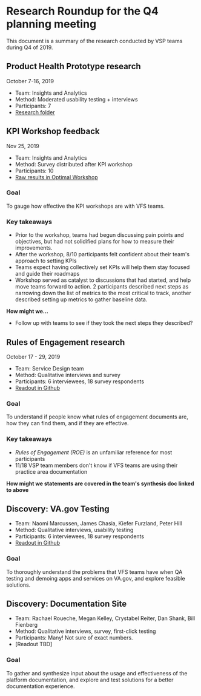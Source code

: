 # Research Roundup for the Q4 planning meeting

This document is a summary of the research conducted by VSP teams during Q4 of 2019.

## Product Health Prototype research 

October 7-16, 2019

- Team: Insights and Analytics
- Method: Moderated usability testing + interviews
- Participants: 7
- [Research folder](https://github.com/department-of-veterans-affairs/va.gov-team/tree/master/teams/vsp/teams/insights-analytics/research/product-health-prototype/version-3)

## KPI Workshop feedback

Nov 25, 2019

- Team: Insights and Analytics
- Method: Survey distributed after KPI workshop
- Participants: 10
- [Raw results in Optimal Workshop](https://www.optimalworkshop.com/a/adhoc/questions/results/da4b4585-cc2c-4385-85e2-c7d20e002179#/t/overview)

### Goal
To gauge how effective the KPI workshops are with VFS teams.

### Key takeaways
- Prior to the workshop, teams had begun discussing pain points and objectives, but had not solidified plans for how to measure their improvements.
- After the workshop, 8/10 participants felt confident about their team's approach to setting KPIs
- Teams expect having collectively set KPIs will help them stay focused and guide their roadmaps
- Workshop served as catalyst to discussions that had started, and help move teams forward to action. 2 participants described next steps as narrowing down the list of metrics to the most critical to track, another described setting up metrics to gather baseline data.

**How might we...**
- Follow up with teams to see if they took the next steps they described?

## Rules of Engagement research

October 17 - 29, 2019

- Team: Service Design team
- Method: Qualitative interviews and survey
- Participants: 6 interviewees, 18 survey respondents
- [Readout in Github](https://github.com/department-of-veterans-affairs/va.gov-team/blob/master/products/platform/product-discovery/roe-documentation/roe-research-presentation.pdf)

### Goal
To understand if people know what rules of engagement documents are, how they can find them, and if they are effective.

### Key takeaways
- *Rules of Engagement (ROE)* is an unfamiliar reference for most participants
- 11/18 VSP team members don't know if VFS teams are using their practice area documentation

**How might we statements are covered in the team's synthesis doc linked to above**

## Discovery: VA.gov Testing

- Team: Naomi Marcussen, James Chasia, Kiefer Furzland, Peter Hill
- Method: Qualitative interviews, usability testing
- Participants: 6 interviewees, 18 survey respondents
- [Readout in Github](https://github.com/department-of-veterans-affairs/va.gov-team/blob/master/products/platform/product-discovery/testing-discovery-readout-v2.pdf)

### Goal

To thoroughly understand the problems that VFS teams have when QA testing and demoing apps and services on VA.gov, and explore feasible solutions.

## Discovery: Documentation Site

- Team: Rachael Roueche, Megan Kelley, Crystabel Reiter, Dan Shank, Bill Fienberg
- Method: Qualitative interviews, survey, first-click testing
- Participants: Many! Not sure of exact numbers.
- [Readout TBD]

### Goal

To gather and synthesize input about the usage and effectiveness of the platform documentation, and explore and test solutions for a better documentation experience. 


